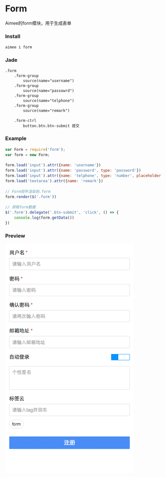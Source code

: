 # Form
Aimee的form模块，用于生成表单

### Install
```sh
aimee i form
```

### Jade
```jade
.form
    .form-group
        source(name="username")
    .form-group
        source(name="passowrd")
    .form-group
        source(name="telphone")
    .form-group
        source(name="remark")

    .form-ctrl
        button.btn.btn-submit 提交

```

### Example
```javascript
var Form = require('form');
var form = new Form;

form.load('input').attr({name: 'username'})
form.load('input').attr({name: 'password', type: 'password'})
form.load('input').attr({name: 'telphone', type: 'number', placeholder: '请输入手机号'})
form.load('textarea').attr({name: 'remark'})

// Form控件渲染到.form
form.render($('.form'))

// 获取form数据
$('.form').delegate('.btn-submit', 'click', () => {
    console.log(form.getData())
})
```


### Preview
<img class="shadow" src="preview.png" alt="" width="414">
